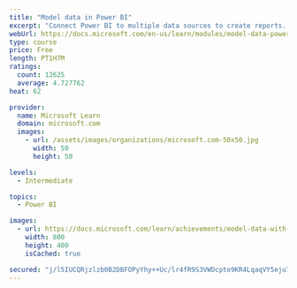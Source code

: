 ```yaml
---
title: "Model data in Power BI"
excerpt: "Connect Power BI to multiple data sources to create reports. Define the relationship between your data sources."
webUrl: https://docs.microsoft.com/en-us/learn/modules/model-data-power-bi/
type: course
price: Free
length: PT1H7M
ratings:
  count: 12625
  average: 4.727762
heat: 62

provider:
  name: Microsoft Learn
  domain: microsoft.com
  images:
    - url: /assets/images/organizations/microsoft.com-50x50.jpg
      width: 50
      height: 50

levels:
  - Intermediate

topics:
  - Power BI

images:
  - url: https://docs.microsoft.com/learn/achievements/model-data-with-power-bi-desktop-social.png
    width: 800
    height: 400
    isCached: true

secured: "j/l5IUCQRjzlzb0B2DBFOPyYhy++Uc/lr4fR9S3VWDcpte9KR4LqaqVY5eju7v31jWm3G5W+v4D5BrHhKAn6DKZVLXNa9cr3I+c9f3ICq2tY3MYs2WFoNvk5YqkPjqyB36KqkbI1RgtAEToEDrbP6oP003CjFfMwPe0ciuuDKk7OFqM+jvZ/3O6YwI7lClxKT535OJ9+SbFv6RCRYiex6nnHB/tktlZliZmzR1SbH6ESRRHQZSCL72b6AlN3snihv65As0/diGUIgYqLNM1Odj5QSWZ7+aWIGOcucjoxg/E8v+ynQHxghzpOLRVStd688nQfDSLz4azFjXGQlBW4641wNqF7CGKHCJ0sHozbsJtNhsdPKmHetfgrXeFv61HN88C7EZBI1pDm1hafyS9KgFfeYY8xUs4dd+IZ85SNTyw=;UKfqpGkqMdXyYDa8k1Hh3A=="
---
```



